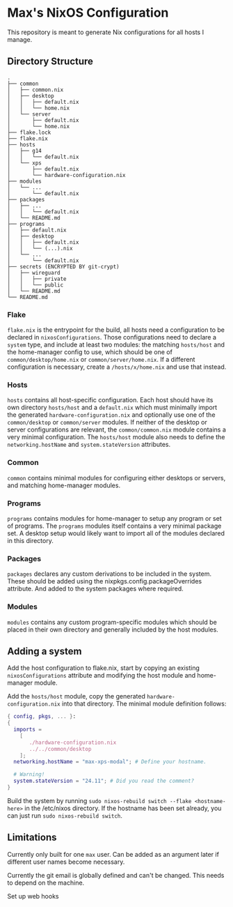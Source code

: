 # Max's NixOS Configuration

This repository is meant to generate Nix configurations for all hosts I manage.

## Directory Structure

```
.
├── common
│   ├── common.nix
│   ├── desktop
│   │   ├── default.nix
│   │   └── home.nix
│   └── server
│       ├── default.nix
│       └── home.nix
├── flake.lock
├── flake.nix
├── hosts
│   ├── g14
│   │   └── default.nix
│   └── xps
│       ├── default.nix
│       └── hardware-configuration.nix
├── modules
│   └── ...
│       └── default.nix
├── packages
│   ├── ...
│   │   └── default.nix
│   └── README.md
├── programs
│   ├── default.nix
│   ├── desktop
│   │   ├── default.nix
│   │   └── (...).nix
│   └── ...
│       └── default.nix
├── secrets (ENCRYPTED BY git-crypt)
│   ├── wireguard
│   │   ├── private
│   │   └── public
│   └── README.md
└── README.md
```

### Flake

`flake.nix` is the entrypoint for the build, all hosts need a configuration to be declared in `nixosConfigurations`. Those configurations need to declare a `system` type, and include at least two modules: the matching `hosts/host` and the home-manager config to use, which should be one of `common/desktop/home.nix` or `common/server/home.nix`. If a different configuration is necessary, create a `/hosts/x/home.nix` and use that instead. 

### Hosts

`hosts` contains all host-specific configuration. Each host should have its own directory `hosts/host` and a `default.nix` which must minimally import the generated `hardware-configuration.nix` and optionally use one of the `common/desktop` or `common/server` modules. If neither of the desktop or server configurations are relevant, the `common/common.nix` module contains a very minimal configuration.
The `hosts/host` module also needs to define the `networking.hostName` and `system.stateVersion` attributes.

### Common

`common` contains minimal modules for configuring either desktops or servers, and matching home-manager modules.

### Programs

`programs` contains modules for home-manager to setup any program or set of programs. The `programs` modules itself contains a very minimal package set. A desktop setup would likely want to import all of the modules declared in this directory.

### Packages

`packages` declares any custom derivations to be included in the system. These should be added using the nixpkgs.config.packageOverrides attribute. And added to the system packages where required.

### Modules

`modules` contains any custom program-specific modules which should be placed in their own directory and generally included by the host modules.

## Adding a system

Add the host configuration to flake.nix, start by copying an existing `nixosConfigurations` attribute and modifying the host module and home-manager module.

Add the `hosts/host` module, copy the generated `hardware-configuration.nix` into that directory. The minimal module definition follows:

```nix
{ config, pkgs, ... }:
{
  imports =
    [ 
       ./hardware-configuration.nix
       ../../common/desktop
    ];
  networking.hostName = "max-xps-modal"; # Define your hostname.

  # Warning!
  system.stateVersion = "24.11"; # Did you read the comment?
}
```

Build the system by running `sudo nixos-rebuild switch --flake <hostname-here>` in the /etc/nixos directory. If the hostname has been set already, you can just run `sudo nixos-rebuild switch`.

## Limitations

Currently only built for one `max` user. Can be added as an argument later if different user names become necessary.

Currently the git email is globally defined and can't be changed. This needs to depend on the machine.

Set up web hooks
